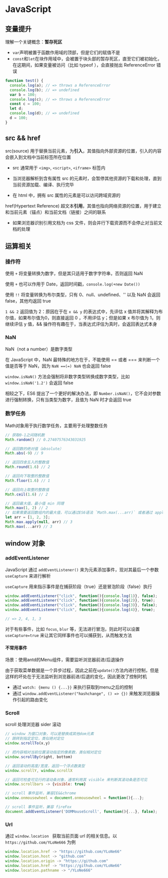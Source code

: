 # JavaScript

## 变量提升

理解一个关键概念：**暂存死区**

- `var`声明被置于函数作用域的顶部，但是它们的赋值不是
- `const`和`let`在块作用域中，会被置于块头部的暂存死区，直至它们被初始化，在这期间，如果变量被访问（比如 typeof ），会直接抛出 ReferenceError 错误

```javascript
function test() {
  console.log(a); // => throws a ReferenceError
  console.log(b); // => undefined
  var b = 100;
  console.log(c); // => throws a ReferenceError
  const c = 100;
  let d;
  console.log(d); // => undefined
  d = 100;
}
```


## src && href

src(source) 用于替换当前元素，为**引入**，其值指向外部资源的位置，引入的内容会嵌入到文档中当前标签所在位置

- src 通常用于 `<img>`, `<script>`, `<iframe>` 标签内

- 当浏览器解析到含有属性 src 的元素时，会暂停其他资源的下载和处理，直到当前资源加载、编译、执行完毕

- 在 html 中，拥有 src 属性的元素是可以访问跨域资源的

href(Hypertext Reference) 超文本**引用**，其值也指向网络资源的位置，用于建立和当前元素（锚点）和当前文档（链接）之间的联系

- 如果浏览器识别引用文档为 css 文件，则会并行下载资源而不会停止对当前文档的处理


## 运算相关

### 操作符

使用 `+` 将变量转换为数字，但是其只适用于数字字符串，否则返回 NaN

使用 `+` 也可以作用于 Date，返回时间戳，`console.log(+new Date())`

使用 `!!` 将变量转换为布尔类型，只有 0、null、undefined、'' 以及 NaN 会返回 false，其他均返回 true

`1 && 2` 返回值为 2：原因在于在 `x && y` 的表达式中，先评估 x 值并将其解释为布尔值，如果布尔值为0，则直接返回 0 ，不用评估 y；但是如果 x 布尔值为 1，则继续评估 y 值，&& 操作符有趣在于，当表达式评估为真时，会返回表达式本身

### NaN

NaN（not a number）是数字类型

在 JavaScript 中，NaN 最特殊的地方在于，不能使用 == 或者 === 来判断一个值是否等于 NaN，因为 `NaN ==(=) NaN` 也会返回 false

`window.isNaN()` 方法会强制将非数字类型转换成数字类型，比如 `window.isNaN('1.2')` 会返回 false

相较之下，ES6 提出了一个更好的解决办法，即 `Number.isNaN()`，它不会对参数进行强制转换，只有当类型为数字，且值为 NaN 时才会返回 true

### 数学任务

Math对象用于执行数学任务，主要用于处理整数任务

```javascript
// 获取0-1之间随机数
Math.random() // 0.27407576343031925

// 返回数的绝对值（absolute）
Math.abs(-9) // 9

// 返回四舍五入的整数值
Math.round(1.6) // 2

// 返回向下取整的整数值
Math.floor(1.6) // 1

// 返回向上取整的整数值
Math.ceil(1.6) // 2

// 返回最大值，最小值 min 同理
Math.max(1, 2) // 2
// 如果需要返回数组内的最大值，可以通过ES6语法 `Math.max(...arr)` 或者通过 apply 方法 `Math.max.apply(null, arr)`
let arr = [1, 2, 3];
Math.max.apply(null, arr) // 3
Math.max(...arr) // 3
```


## window 对象


### addEventListener

JavaScript 通过 `addEventListener()` 来为元素添加事件，现对其最后一个参数 `useCapture` 来进行解析

`useCapture` 用来指示事件是在捕获阶段（true）还是冒泡阶段（false）执行

```js
window.addEventListener("click", function(){console.log(1)}, false);
window.addEventListener("click", function(){console.log(2)}, true);
window.addEventListener("click", function(){console.log(3)}, false);
window.addEventListener("click", function(){console.log(4)}, true);

// => 2, 4, 1, 3
```

对于有些事件，比如 `focus`, `blur` 等，无法进行冒泡，则此时可以设置 `useCapture=true` 来让其它同样事件也可以捕获到，从而触发方法

#### 不常用事件

场景：使用antd的Menu组件，需要监听浏览器前进/后退操作

由于获取菜单数据是一个异步过程，因此之前在`update()`方法内进行控制，但是这样的坏处在于无法监听到浏览器前进/后退的变化，因此更改了控制时机
- 通过 `watch: {menu () {...}}` 来执行获取到menu之后的控制
- 通过 `window.addEventListener("hashchange", () => {})` 来触发浏览器操作引起的路由变化



### Scroll

scroll 处理浏览器 sider 滚动

```javascript
// window 为窗口对象，可以是替换成其他dom元素
// 跳转到指定定位，类似绝对定位
window.scrollTo(x,y)

// 把内容相对当前位置滚动指定的像素数，类似相对定位
window.scrollBy(right, bottom)

// 返回滚动的高度/宽度，返回一个浮点数类型
window.scrollY, window.scrollX

// 返回可检查可见行的滚动条对象，通常利用其 visible 来判断其滚动条是否可见
window.scrollbars -> {visible: true}

// scroll 事件监听，兼容IE&&chrome
window.onmousewheel = document.onmousewheel = function(){...};

// scroll 事件监听，兼容 fireFox
document.addEventListener('DOMMouseScroll', function(){...}, false);
```

### Url

通过 `window.location ` 获取当前页面 url 的相关信息。以 `https://github.com/YLoNe666` 为例

```javascript
window.location.href -> "https://github.com/YLoNe66"
window.location.host -> "github.com"
window.location.origin -> "https://github.com"
window.location.href -> "https://github.com/YLoNe66"
window.location.pathname -> "/YLoNe666"
```

